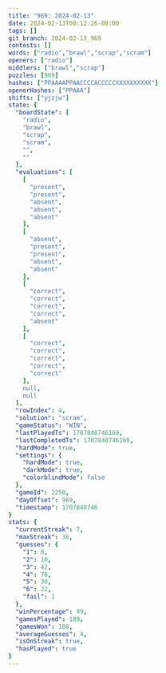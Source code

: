 ```yaml
---
title: "969: 2024-02-13"
date: 2024-02-13T08:12:26-08:00
tags: []
git_branch: 2024-02-13_969
contests: []
words: ["radio","brawl","scrap","scram"]
openers: ["radio"]
middlers: ["brawl","scrap"]
puzzles: [969]
hashes: ["PPAAAAPPAACCCCACCCCCXXXXXXXXXX"]
openerHashes: ["PPAAA"]
shifts: ["yjzjw"]
state: {
  "boardState": [
    "radio",
    "brawl",
    "scrap",
    "scram",
    "",
    ""
  ],
  "evaluations": [
    [
      "present",
      "present",
      "absent",
      "absent",
      "absent"
    ],
    [
      "absent",
      "present",
      "present",
      "absent",
      "absent"
    ],
    [
      "correct",
      "correct",
      "correct",
      "correct",
      "absent"
    ],
    [
      "correct",
      "correct",
      "correct",
      "correct",
      "correct"
    ],
    null,
    null
  ],
  "rowIndex": 4,
  "solution": "scram",
  "gameStatus": "WIN",
  "lastPlayedTs": 1707840746169,
  "lastCompletedTs": 1707840746169,
  "hardMode": true,
  "settings": {
    "hardMode": true,
    "darkMode": true,
    "colorblindMode": false
  },
  "gameId": 2250,
  "dayOffset": 969,
  "timestamp": 1707840746
}
stats: {
  "currentStreak": 7,
  "maxStreak": 36,
  "guesses": {
    "1": 0,
    "2": 10,
    "3": 42,
    "4": 76,
    "5": 38,
    "6": 22,
    "fail": 1
  },
  "winPercentage": 99,
  "gamesPlayed": 189,
  "gamesWon": 188,
  "averageGuesses": 4,
  "isOnStreak": true,
  "hasPlayed": true
}
---
```

<!-- more -->
